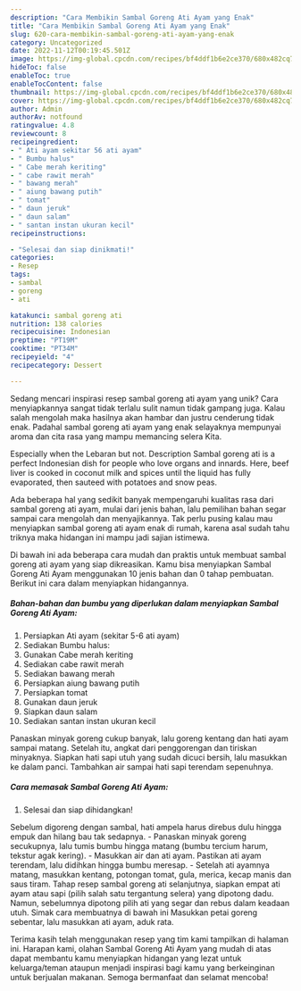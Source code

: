 ```yaml
---
description: "Cara Membikin Sambal Goreng Ati Ayam yang Enak"
title: "Cara Membikin Sambal Goreng Ati Ayam yang Enak"
slug: 620-cara-membikin-sambal-goreng-ati-ayam-yang-enak
category: Uncategorized
date: 2022-11-12T00:19:45.501Z
image: https://img-global.cpcdn.com/recipes/bf4ddf1b6e2ce370/680x482cq70/sambal-goreng-ati-ayam-foto-resep-utama.jpg
hideToc: false
enableToc: true
enableTocContent: false
thumbnail: https://img-global.cpcdn.com/recipes/bf4ddf1b6e2ce370/680x482cq70/sambal-goreng-ati-ayam-foto-resep-utama.jpg
cover: https://img-global.cpcdn.com/recipes/bf4ddf1b6e2ce370/680x482cq70/sambal-goreng-ati-ayam-foto-resep-utama.jpg
author: Admin
authorAv: notfound
ratingvalue: 4.8
reviewcount: 8
recipeingredient:
- " Ati ayam sekitar 56 ati ayam"
- " Bumbu halus"
- " Cabe merah keriting"
- " cabe rawit merah"
- " bawang merah"
- " aiung bawang putih"
- " tomat"
- " daun jeruk"
- " daun salam"
- " santan instan ukuran kecil"
recipeinstructions:

- "Selesai dan siap dinikmati!"
categories:
- Resep
tags:
- sambal
- goreng
- ati

katakunci: sambal goreng ati 
nutrition: 138 calories
recipecuisine: Indonesian
preptime: "PT19M"
cooktime: "PT34M"
recipeyield: "4"
recipecategory: Dessert

---
```





Sedang mencari inspirasi resep sambal goreng ati ayam yang unik? Cara menyiapkannya sangat tidak terlalu sulit namun tidak gampang juga. Kalau salah mengolah maka hasilnya akan hambar dan justru cenderung tidak enak. Padahal sambal goreng ati ayam yang enak selayaknya mempunyai aroma dan cita rasa yang mampu memancing selera Kita.





Especially when the Lebaran but not. Description Sambal goreng ati is a perfect Indonesian dish for people who love organs and innards. Here, beef liver is cooked in coconut milk and spices until the liquid has fully evaporated, then sauteed with potatoes and snow peas.

Ada beberapa hal yang sedikit banyak mempengaruhi kualitas rasa dari sambal goreng ati ayam, mulai dari jenis bahan, lalu pemilihan bahan segar sampai cara mengolah dan menyajikannya. Tak perlu pusing kalau mau menyiapkan sambal goreng ati ayam enak di rumah, karena asal sudah tahu triknya maka hidangan ini mampu jadi sajian istimewa.






Di bawah ini ada beberapa cara mudah dan praktis untuk membuat sambal goreng ati ayam yang siap dikreasikan. Kamu bisa menyiapkan Sambal Goreng Ati Ayam menggunakan 10 jenis bahan dan 0 tahap pembuatan. Berikut ini cara dalam menyiapkan hidangannya.

<!--inarticleads1-->

##### Bahan-bahan dan bumbu yang diperlukan dalam menyiapkan Sambal Goreng Ati Ayam:

1. Persiapkan  Ati ayam (sekitar 5-6 ati ayam)
1. Sediakan  Bumbu halus:
1. Gunakan  Cabe merah keriting
1. Sediakan  cabe rawit merah
1. Sediakan  bawang merah
1. Persiapkan  aiung bawang putih
1. Persiapkan  tomat
1. Gunakan  daun jeruk
1. Siapkan  daun salam
1. Sediakan  santan instan ukuran kecil


Panaskan minyak goreng cukup banyak, lalu goreng kentang dan hati ayam sampai matang. Setelah itu, angkat dari penggorengan dan tiriskan minyaknya. Siapkan hati sapi utuh yang sudah dicuci bersih, lalu masukkan ke dalam panci. Tambahkan air sampai hati sapi terendam sepenuhnya. 

<!--inarticleads2-->

##### Cara memasak Sambal Goreng Ati Ayam:


1. Selesai dan siap dihidangkan!

Sebelum digoreng dengan sambal, hati ampela harus direbus dulu hingga empuk dan hilang bau tak sedapnya. - Panaskan minyak goreng secukupnya, lalu tumis bumbu hingga matang (bumbu tercium harum, tekstur agak kering). - Masukkan air dan ati ayam. Pastikan ati ayam terendam, lalu didihkan hingga bumbu meresap. - Setelah ati ayamnya matang, masukkan kentang, potongan tomat, gula, merica, kecap manis dan saus tiram. Tahap resep sambal goreng ati selanjutnya, siapkan empat ati ayam atau sapi (pilih salah satu tergantung selera) yang dipotong dadu. Namun, sebelumnya dipotong pilih ati yang segar dan rebus dalam keadaan utuh. Simak cara membuatnya di bawah ini Masukkan petai goreng sebentar, lalu masukkan ati ayam, aduk rata. 

Terima kasih telah menggunakan resep yang tim kami tampilkan di halaman ini. Harapan kami, olahan Sambal Goreng Ati Ayam yang mudah di atas dapat membantu kamu menyiapkan hidangan yang lezat untuk keluarga/teman ataupun menjadi inspirasi bagi kamu yang berkeinginan untuk berjualan makanan. Semoga bermanfaat dan selamat mencoba!
